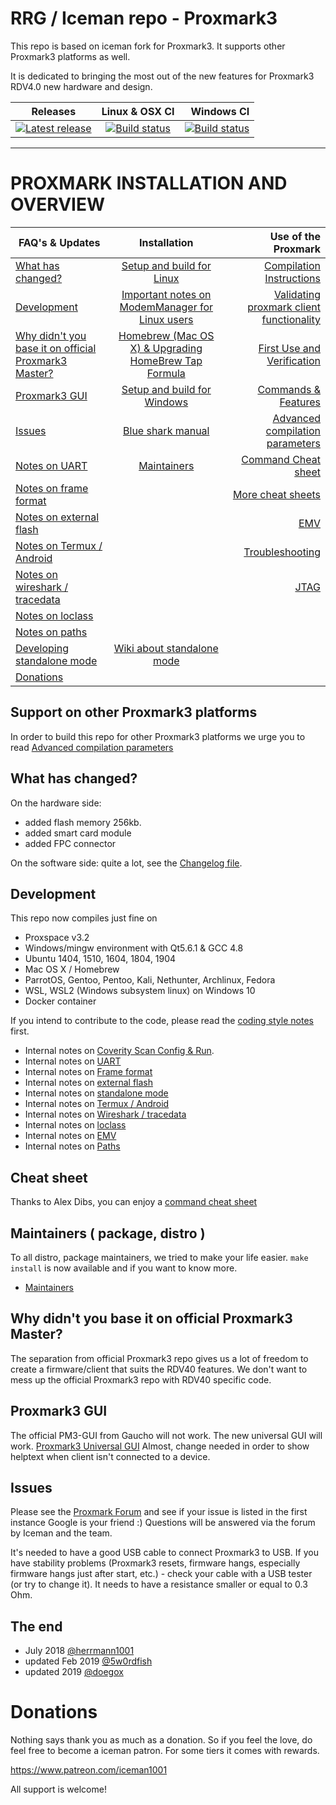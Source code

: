 # RRG / Iceman repo - Proxmark3

This repo is based on iceman fork for Proxmark3.  It supports other Proxmark3 platforms as well.

It is dedicated to bringing the most out of the new features for Proxmark3 RDV4.0 new hardware and design.


| Releases     | Linux & OSX CI       | Windows CI |
| ------------------- |:-------------------:| -------------------:|
| [![Latest release](https://img.shields.io/github/release/RfidResearchGroup/proxmark3.svg)](https://github.com/RfidResearchGroup/proxmark3/releases/latest) | [![Build status](https://travis-ci.org/RfidResearchGroup/proxmark3.svg?branch=master)](https://travis-ci.org/RfidResearchGroup/proxmark3) | [![Build status](https://ci.appveyor.com/api/projects/status/b4gwrhq3nc876cuu/branch/master?svg=true)](https://ci.appveyor.com/project/RfidResearchGroup/proxmark3/branch/master) |

---

# PROXMARK INSTALLATION AND OVERVIEW

| FAQ's & Updates     | Installation        | Use of the Proxmark |
| ------------------- |:-------------------:| -------------------:|
|[What has changed?](#what-has-changed)  | [Setup and build for Linux](/doc/md/Installation_Instructions/Linux-Installation-Instructions.md) | [Compilation Instructions](/doc/md/Use_of_Proxmark/0_Compilation-Instructions.md)|
|[Development](#development) | [Important notes on ModemManager for Linux users](/doc/md/Installation_Instructions/ModemManager-Must-Be-Discarded.md) | [Validating proxmark client functionality](/doc/md/Use_of_Proxmark/1_Validation.md) |
|[Why didn't you base it on official Proxmark3 Master?](#why-didnt-you-base-it-on-official-proxmark3-master)| [Homebrew (Mac OS X) & Upgrading HomeBrew Tap Formula](/doc/md/Installation_Instructions/Mac-OS-X-Homebrew-Installation-Instructions.md) | [First Use and Verification](/doc/md/Use_of_Proxmark/2_Configuration-and-Verification.md)|
|[Proxmark3 GUI](#proxmark3-gui)|[Setup and build for Windows](/doc/md/Installation_Instructions/Windows-Installation-Instructions.md)|[Commands & Features](/doc/md/Use_of_Proxmark/3_Commands-and-Features.md)|
|[Issues](#issues)|[Blue shark manual](/doc/bt_manual_v10.md) |[Advanced compilation parameters](/doc/md/Use_of_Proxmark/4_Advanced-compilation-parameters.md)|
|[Notes on UART](/doc/uart_notes.md)|[Maintainers](/doc/md/Development/Maintainers.md)|[Command Cheat sheet](/doc/cheatsheet.md)|
|[Notes on frame format](/doc/new_frame_format.md)||[More cheat sheets](https://github.com/RfidResearchGroup/proxmark3/wiki/More-cheat-sheets)|
|[Notes on external flash](/doc/ext_flash_notes.md)||[EMV](/doc/emv_notes.md)|
|[Notes on Termux / Android](/doc/termux_notes.md)||[Troubleshooting](/doc/md/Installation_Instructions/Troubleshooting.md)|
|[Notes on wireshark / tracedata](/doc/trace_wireshark_notes.md)||[JTAG](/doc/jtag_notes.md)|
|[Notes on loclass](/doc/loclass_notes.md)|||
|[Notes on paths](/doc/path_notes.md)|||
|[Developing standalone mode](/armsrc/Standalone/readme.md)|[Wiki about standalone mode](https://github.com/RfidResearchGroup/proxmark3/wiki/Standalone-mode) ||
|[Donations](#Donations)|||

## Support on other Proxmark3 platforms

In order to build this repo for other Proxmark3 platforms we urge you to read [Advanced compilation parameters](/doc/md/Use_of_Proxmark/4_Advanced-compilation-parameters.md)

## What has changed?

On the hardware side:

  * added flash memory 256kb.
  * added smart card module
  * added FPC connector

On the software side: quite a lot, see the [Changelog file](CHANGELOG.md).

## Development

This repo now compiles just fine on 
   - Proxspace v3.2
   - Windows/mingw environment with Qt5.6.1 & GCC 4.8
   - Ubuntu 1404, 1510, 1604, 1804, 1904
   - Mac OS X / Homebrew
   - ParrotOS, Gentoo, Pentoo, Kali, Nethunter, Archlinux, Fedora
   - WSL, WSL2  (Windows subsystem linux) on Windows 10
   - Docker container

If you intend to contribute to the code, please read the [coding style notes](HACKING.md) first.

- Internal notes on [Coverity Scan Config & Run](/doc/md/Development/Coverity-Scan-Config-%26-Run.md).
- Internal notes on [UART](/doc/uart_notes.md)
- Internal notes on [Frame format](/doc/new_frame_format.md)
- Internal notes on [external flash](/doc/ext_flash_notes.md)
- Internal notes on [standalone mode](https://github.com/RfidResearchGroup/proxmark3/wiki/Standalone-mode)
- Internal notes on [Termux / Android](/doc/termux_notes.md)
- Internal notes on [Wireshark / tracedata](/doc/trace_wireshark_notes.md)
- Internal notes on [loclass](/doc/loclass_notes.md)
- Internal notes on [EMV](/doc/emv_notes.md)
- Internal notes on [Paths](/doc/path_notes.md)

## Cheat sheet

Thanks to Alex Dibs, you can enjoy a [command cheat sheet](/doc/cheatsheet.md)

## Maintainers ( package, distro )

To all distro, package maintainers, we tried to make your life easier. `make install` is now available and if you want to know more.
- [Maintainers](/doc/md/Development/Maintainers.md)

## Why didn't you base it on official Proxmark3 Master?

The separation from official Proxmark3 repo gives us a lot of freedom to create a firmware/client that suits the RDV40 features. We don't want to mess up the official Proxmark3 repo with RDV40 specific code.

## Proxmark3 GUI

The official PM3-GUI from Gaucho will not work.
The new universal GUI will work. [Proxmark3 Universal GUI](https://github.com/burma69/PM3UniversalGUI) Almost, change needed in order to show helptext when client isn't connected to a device.

## Issues

Please see the [Proxmark Forum](http://www.proxmark.org/forum/index.php) and see if your issue is listed in the first instance Google is your friend :) Questions will be answered via the forum by Iceman and the team. 

It's needed to have a good USB cable to connect Proxmark3 to USB. If you have stability problems (Proxmark3 resets, firmware hangs, especially firmware hangs just after start, etc.) - check your cable with a USB tester (or try to change it). It needs to have a resistance smaller or equal to 0.3 Ohm.

## The end

- July 2018 [@herrmann1001](https://mobile.twitter.com/herrmann1001)
- updated Feb 2019 [@5w0rdfish](https://mobile.twitter.com/5w0rdFish)
- updated 2019 [@doegox](https://mobile.twitter.com/doegox)

# Donations

Nothing says thank you as much as a donation. So if you feel the love, do feel free to become a iceman patron. For some tiers it comes with rewards.

https://www.patreon.com/iceman1001

All support is welcome!
